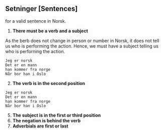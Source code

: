 ## Setninger [Sentences]

for a valid sentence in Norsk. 

1. **There must be a verb and a subject**

As the berb does not change in person or number in Norsk, it does not tell us who is performing the action.
Hence, we must have a subject telling us who is perforning the action.

```
Jeg er norsk
Det er en mann
han kommer fra norge
Når bor han i Oslo
```

2. **The verb is in the second position**

```
Jeg er norsk
Det er en mann
han kommer fra norge
Når bor han i Oslo
```
   
5. **The subject is in the first or third position**
6. **The negation is behind the verb**
7. **Adverbials are first or last**














